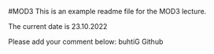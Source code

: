 #MOD3
This is an example readme file for the MOD3 lecture.

The current date is 23.10.2022

Please add your comment below:
buhtiG Github 
